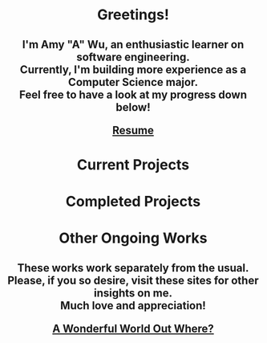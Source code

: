 <h1> <p align="center"> Greetings! </p>
 <h2> <p align="center"> I'm Amy "A" Wu, an enthusiastic learner on software engineering. <br> Currently, I'm building more experience as a Computer Science major. <br> Feel free to have a look at my progress down below! </p>
  <p align="center"> <a href=""> Resume </a href> </p>
 <h1> <p align="center"> Current Projects </p>
<h1> <p align="center"> Completed Projects </p>
<h1> <p align="center"> Other Ongoing Works </p>
 <h2> <p align="center"> These works work separately from the usual. <br> Please, if you so desire, visit these sites for other insights on me. <br> Much love and appreciation! </p>
  <p align="center">  <a href=""> A Wonderful World Out Where? </a> </p>

